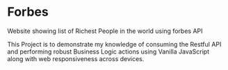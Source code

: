 # Forbes
Website showing list of Richest People in the world using forbes API

This Project is to demonstrate my knowledge of consuming the Restful API and performing robust Business Logic actions using Vanilla JavaScript along with web responsiveness across devices.

